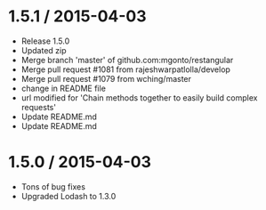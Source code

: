 
1.5.1 / 2015-04-03
==================

  * Release 1.5.0
  * Updated zip
  * Merge branch 'master' of github.com:mgonto/restangular
  * Merge pull request #1081 from rajeshwarpatlolla/develop
  * Merge pull request #1079 from wching/master
  * change in README file
  * url modified for 'Chain methods together to easily build complex requests'
  * Update README.md
  * Update README.md

1.5.0 / 2015-04-03
==================
* Tons of bug fixes
* Upgraded Lodash to 1.3.0
